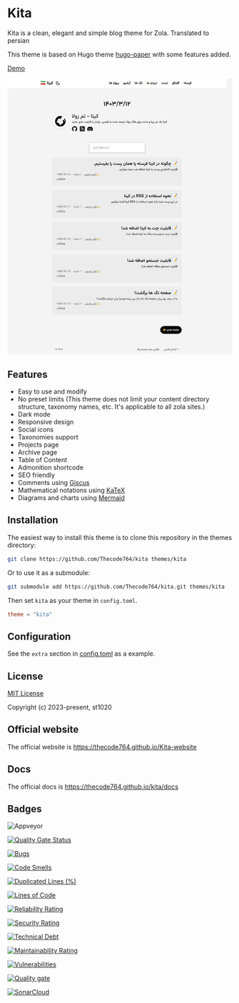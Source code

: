 # Kita

Kita is a clean, elegant and simple blog theme for Zola. Translated to persian

This theme is based on Hugo theme [hugo-paper](https://github.com/nanxiaobei/hugo-paper) with some features added.

[Demo](https://thecode764.github.io/kita/)


![Screenshot](screenshots/screenshot.jpeg)

## Features

- Easy to use and modify
- No preset limits (This theme does not limit your content directory structure, taxonomy names, etc. It's applicable to all zola sites.)
- Dark mode
- Responsive design
- Social icons
- Taxonomies support
- Projects page
- Archive page
- Table of Content
- Admonition shortcode
- SEO friendly
- Comments using [Giscus](https://giscus.app/)
- Mathematical notations using [KaTeX](https://katex.org/)
- Diagrams and charts using [Mermaid](https://mermaid.js.org/)

## Installation

The easiest way to install this theme is to clone this repository in the themes directory:

```sh
git clone https://github.com/Thecode764/kita themes/kita
```

Or to use it as a submodule:

```sh
git submodule add https://github.com/Thecode764/kita.git themes/kita
```

Then set `kita` as your theme in `config.toml`.

```toml
theme = "kita"
```

## Configuration

See the `extra` section in [config.toml](https://github.com/Thecode764/kita/blob/main/config.toml) as a example.

## License

[MIT License](https://github.com/Thecode764/kita/blob/main/LICENSE)

Copyright (c) 2023-present, st1020

## Official website

The official website is https://thecode764.github.io/Kita-website

## Docs 
The official docs is https://thecode764.github.io/kita/docs

## Badges

![Appveyor](https://ci.appveyor.com/api/projects/status/xlmrql7onkomtdry?svg=true)

[![Quality Gate Status](https://sonarcloud.io/api/project_badges/measure?project=Thecode764_kita&metric=alert_status)](https://sonarcloud.io/summary/new_code?id=Thecode764_kita)

[![Bugs](https://sonarcloud.io/api/project_badges/measure?project=Thecode764_kita&metric=bugs)](https://sonarcloud.io/summary/new_code?id=Thecode764_kita)

[![Code Smells](https://sonarcloud.io/api/project_badges/measure?project=Thecode764_kita&metric=code_smells)](https://sonarcloud.io/summary/new_code?id=Thecode764_kita)

[![Duplicated Lines (%)](https://sonarcloud.io/api/project_badges/measure?project=Thecode764_kita&metric=duplicated_lines_density)](https://sonarcloud.io/summary/new_code?id=Thecode764_kita)

[![Lines of Code](https://sonarcloud.io/api/project_badges/measure?project=Thecode764_kita&metric=ncloc)](https://sonarcloud.io/summary/new_code?id=Thecode764_kita)

[![Reliability Rating](https://sonarcloud.io/api/project_badges/measure?project=Thecode764_kita&metric=reliability_rating)](https://sonarcloud.io/summary/new_code?id=Thecode764_kita)

[![Security Rating](https://sonarcloud.io/api/project_badges/measure?project=Thecode764_kita&metric=security_rating)](https://sonarcloud.io/summary/new_code?id=Thecode764_kita)

[![Technical Debt](https://sonarcloud.io/api/project_badges/measure?project=Thecode764_kita&metric=sqale_index)](https://sonarcloud.io/summary/new_code?id=Thecode764_kita)

[![Maintainability Rating](https://sonarcloud.io/api/project_badges/measure?project=Thecode764_kita&metric=sqale_rating)](https://sonarcloud.io/summary/new_code?id=Thecode764_kita)

[![Vulnerabilities](https://sonarcloud.io/api/project_badges/measure?project=Thecode764_kita&metric=vulnerabilities)](https://sonarcloud.io/summary/new_code?id=Thecode764_kita)

[![Quality gate](https://sonarcloud.io/api/project_badges/quality_gate?project=Thecode764_kita)](https://sonarcloud.io/summary/new_code?id=Thecode764_kita)

[![SonarCloud](https://sonarcloud.io/images/project_badges/sonarcloud-black.svg)](https://sonarcloud.io/summary/new_code?id=Thecode764_kita)
